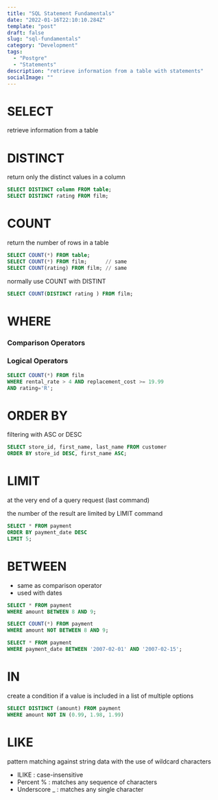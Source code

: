 ```yaml
---
title: "SQL Statement Fundamentals"
date: "2022-01-16T22:10:10.284Z"
template: "post"
draft: false
slug: "sql-fundamentals"
category: "Development"
tags:
  - "Postgre"
  - "Statements"
description: "retrieve information from a table with statements"
socialImage: ""
---
```


# SELECT

retrieve information from a table

# DISTINCT

return only the distinct values in a column

```sql
SELECT DISTINCT column FROM table;
SELECT DISTINCT rating FROM film;
```

# COUNT

return the number of rows in a table 

```sql
SELECT COUNT(*) FROM table;
SELECT COUNT(*) FROM film;      // same
SELECT COUNT(rating) FROM film; // same
```

normally use COUNT with DISTINT

```sql
SELECT COUNT(DISTINCT rating ) FROM film;
```

# WHERE

### Comparison Operators

### Logical Operators

```sql
SELECT COUNT(*) FROM film 
WHERE rental_rate > 4 AND replacement_cost >= 19.99
AND rating='R';
```

# ORDER BY

filtering with ASC or DESC

```sql
SELECT store_id, first_name, last_name FROM customer
ORDER BY store_id DESC, first_name ASC;
```

# LIMIT

at the very end of a query request (last command)

the number of the result are limited by LIMIT command 

```sql
SELECT * FROM payment
ORDER BY payment_date DESC 
LIMIT 5;
```

# BETWEEN

- same as comparison operator
- used with dates

```sql
SELECT * FROM payment
WHERE amount BETWEEN 8 AND 9;

SELECT COUNT(*) FROM payment
WHERE amount NOT BETWEEN 8 AND 9;

SELECT * FROM payment
WHERE payment_date BETWEEN '2007-02-01' AND '2007-02-15';
```

# IN

create a condition if a value is included in a list of multiple options

```sql
SELECT DISTINCT (amount) FROM payment
WHERE amount NOT IN (0.99, 1.98, 1.99)
```

# LIKE

pattern matching against string data with the use of wildcard characters

- ILIKE : case-insensitive
- Percent % : matches any sequence of characters
- Underscore _ : matches any single character